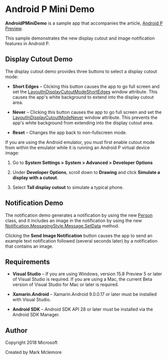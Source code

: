 Android P Mini Demo 
===================

**AndroidPMiniDemo** is a sample app that accompanies the article,
[Android P Preview](https://docs.microsoft.com/en-us/xamarin/android/platform/android-p).

This sample demonstrates the new display cutout and image notification features 
in Android P. 

## Display Cutout Demo

The display cutout demo provides three buttons to select a display
cutout mode:

-   **Short Edges** &ndash; Clicking this button causes the app to go
    full screen and set the
    [LayoutInDisplayCutoutModeShortEdges](https://developer.android.com/reference/android/view/WindowManager.LayoutParams.html#LAYOUT_IN_DISPLAY_CUTOUT_MODE_SHORT_EDGES)
    window attribute. This causes the app's white background to
    extend into the display cutout area.

-   **Never** &ndash; Clicking this button causes the app to go full screen
    and set the
    [LayoutInDisplayCutoutModeNever](https://developer.android.com/reference/android/view/WindowManager.LayoutParams.html#LAYOUT_IN_DISPLAY_CUTOUT_MODE_NEVER) window attribute. This prevents the app's white background from extending into
the display cutout area.

-   **Reset** &ndash; Changes the app back to non-fullscreen mode.

If you are using the Android emulator, you must first enable cutout
mode from within the emulator while it is running an Android P virtual
device image:

1.  Go to **System Settings > System > Advanced > Developer Options**

2.  Under **Developer Options**, scroll down to **Drawing** and click
    **Simulate a display with a cutout**.

3.  Select **Tall display cutout** to simulate a typical phone.


## Notification Demo

The notification demo generates a notification by using the new
[Person](https://developer.android.com/reference/android/app/Person.html)
class, and it includes an image in the notification by using the new
 [Notification.MessagingStyle.Message.SetData](https://developer.android.com/reference/android/app/Notification.MessagingStyle.Message.html#setData%28java.lang.String,%20android.net.Uri) method.

Clicking the **Send Image Notification** button causes the app to send an
example text notification followed (several seconds later) by a notification
that contains an image.


## Requirements

-   **Visual Studio** &ndash; If you are using Windows, version 15.8
    Preview 5 or later of Visual Studio is required.  If you are using
    a Mac, the current Beta version of Visual Studio for Mac or later
    is required.

-   **Xamarin.Android** &ndash; Xamarin.Android 9.0.0.17 or later must
    be installed with Visual Studio.

-   **Android SDK** &ndash; Android SDK API 28 or later must be
    installed via the Android SDK Manager.


Author
------

Copyright 2018 Microsoft

Created by Mark Mclemore
